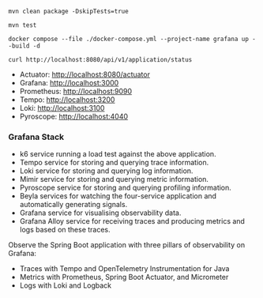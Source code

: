 ```shell
mvn clean package -DskipTests=true 
```

```shell
mvn test
```

```shell
docker compose --file ./docker-compose.yml --project-name grafana up --build -d
```

```shell
curl http://localhost:8080/api/v1/application/status
```

* Actuator: [http://localhost:8080/actuator](http://localhost:8080/actuator)
* Grafana: [http://localhost:3000](http://localhost:3000)
* Prometheus: [http://localhost:9090](http://localhost:9090)
* Tempo: [http://localhost:3200](http://localhost:3200)
* Loki: [http://localhost:3100](http://localhost:3100)
* Pyroscope: [http://localhost:4040](http://localhost:4040)

### Grafana Stack

* k6 service running a load test against the above application.
* Tempo service for storing and querying trace information.
* Loki service for storing and querying log information.
* Mimir service for storing and querying metric information.
* Pyroscope service for storing and querying profiling information.
* Beyla services for watching the four-service application and automatically generating signals.
* Grafana service for visualising observability data.
* Grafana Alloy service for receiving traces and producing metrics and logs based on these traces.

Observe the Spring Boot application with three pillars of observability on Grafana:

* Traces with Tempo and OpenTelemetry Instrumentation for Java
* Metrics with Prometheus, Spring Boot Actuator, and Micrometer
* Logs with Loki and Logback